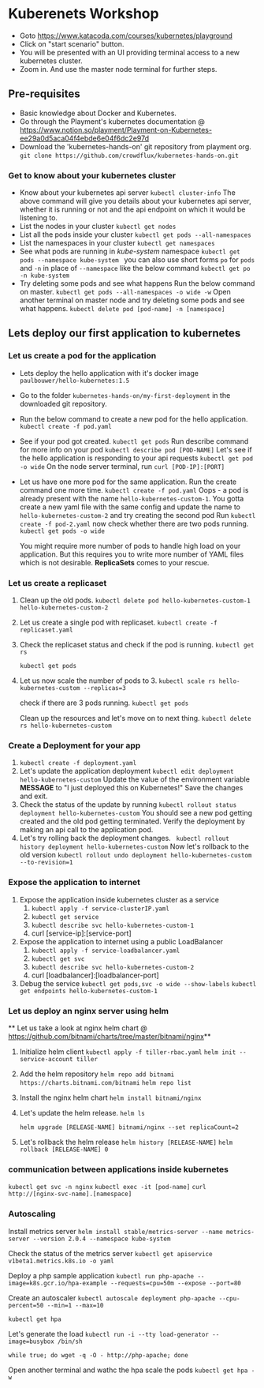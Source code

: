 # Kuberenets Workshop

- Goto https://www.katacoda.com/courses/kubernetes/playground
- Click on "start scenario" button.
- You will be presented with an UI providing terminal access to a new kubernetes cluster.
- Zoom in. And use the master node terminal for further steps.

## Pre-requisites
- Basic knowledge about Docker and Kubernetes.
- Go through the Playment's kubernetes documentation @ https://www.notion.so/playment/Playment-on-Kubernetes-ee29a0d5aca04f4ebde6e04f6dc2e97d
- Download the 'kubernetes-hands-on' git repository from playment org.
	`git clone https://github.com/crowdflux/kubernetes-hands-on.git`

### Get to know about your kubernetes cluster

- Know about your kubernetes api server
	`kubectl cluster-info`
	The above command will give you details about your kubernetes api server, whether it is running or not and the api endpoint on which it would be listening to.
- List the nodes in your cluster
	`kubectl get nodes`
- List all the pods inside your cluster
	`kubectl get pods --all-namespaces `
- List the namespaces in your cluster
	`kubectl get namespaces`
- See what pods are running in *kube-system* namespace
	`kubectl get pods --namespace kube-system `
	you can also use short forms `po` for `pods` and `-n` in place of `--namespace` like the below command
	`kubectl get po -n kube-system`
- Try deleting some pods and see what happens
	Run the below command on master.
	`kubectl get pods --all-namespaces -o wide -w`
	Open another terminal on master node and try deleting some pods and see what happens.
	`kubectl delete pod [pod-name] -n [namespace]`

## Lets deploy our first application to kubernetes

### Let us create a pod for the application
- Lets deploy the hello application with it's docker image  `paulbouwer/hello-kubernetes:1.5`
- Go to the folder `kubernetes-hands-on/my-first-deployment` in the downloaded git repository.
- Run the below command to create a new pod for the hello application.
	`kubectl create -f pod.yaml`
- See if your pod got created.
	`kubectl get pods`
	Run describe command for more info on your pod
	`kubectl describe pod [POD-NAME]`
	Let's see if the hello application is responding to your api requests
	`kubectl get pod -o wide`
	On the node server terminal, run `curl [POD-IP]:[PORT]`

- Let us have one more pod for the same application.
	 Run the create command one more time.
	 `kubectl create -f pod.yaml`
	 Oops - a pod is already present with the name `hello-kubernetes-custom-1`. 
	 You gotta create a new yaml file with the same config and update the name to `hello-kubernetes-custom-2` and try creating the second pod
	 Run `kubectl create -f pod-2.yaml`
	 now check whether there are two pods running. `kubectl get pods -o wide`
	 
	 You might require more number of pods to handle high load on your application. But this requires you to write more number of YAML files which is not desirable. **ReplicaSets** comes to your rescue.
 

### Let us create a replicaset

1. Clean up the old pods.
`kubectl delete pod hello-kubernetes-custom-1 hello-kubernetes-custom-2`
1. Let us create a single pod with replicaset.
	`kubectl create -f replicaset.yaml`
1. Check the replicaset status and check if the pod is running.
	`kubectl get rs`

	`kubectl get pods`
1. Let us now scale the number of pods to 3.
	`kubectl scale rs hello-kubernetes-custom --replicas=3`
	
	check if there are 3 pods running. `kubectl get pods`

	Clean up the resources and let's move on to next thing.
	`kubectl delete rs hello-kubernetes-custom`

### Create a Deployment for your app

1. `kubectl create -f deployment.yaml`
1. Let's update the application deployment
	`kubectl edit deployment hello-kubernetes-custom`
	Update the value of the environment variable **MESSAGE** to "I just deployed this on Kubernetes!"
	Save the changes and exit.
1. Check the status of the update by running `kubectl rollout status deployment hello-kubernetes-custom`
	You should see a new pod getting created and the old pod getting terminated.
	Verify the deployment by making an api call to the application pod.
1. Let's try rolling back the deployment changes.
	` kubectl rollout history deployment hello-kubernetes-custom`
	Now let's rollback to the old version
	`kubectl rollout undo deployment hello-kubernetes-custom --to-revision=1`

### Expose the application to internet

1. Expose the application inside kubernetes cluster as a service
	1. `kubectl apply -f service-clusterIP.yaml`
	1. `kubectl get service`
	1. `kubectl describe svc hello-kubernetes-custom-1`
	1. curl [service-ip]:[service-port]
1. Expose the application to internet using a public LoadBalancer
	1. `kubectl apply -f service-loadbalancer.yaml`
	1. `kubectl get svc`
	1. `kubectl describe svc hello-kubernetes-custom-2`
	1. curl [loadbalancer]:[loadbalancer-port]
1. Debug the service
	`kubectl get pods,svc -o wide --show-labels`
	`kubectl get endpoints hello-kubernetes-custom-1`

### Let us deploy an nginx server using helm

** Let us take a look at nginx helm chart @ https://github.com/bitnami/charts/tree/master/bitnami/nginx**

1. Initialize helm client
	`kubectl apply -f tiller-rbac.yaml`
	`helm init --service-account tiller`
2. Add the helm repository
	`helm repo add bitnami https://charts.bitnami.com/bitnami`
	`helm repo list`
3. Install the nginx helm chart
	`helm install bitnami/nginx`
4. Let's update the helm release.
	`helm ls`
	
	`helm upgrade [RELEASE-NAME] bitnami/nginx --set replicaCount=2`
5. Let's rollback the helm release
	`helm history [RELEASE-NAME]`
	`helm rollback [RELEASE-NAME] 0`


### communication between applications inside kubernetes
`kubectl get svc -n nginx`
`kubectl exec -it [pod-name]`
`curl http://[nginx-svc-name].[namespace]`

### Autoscaling

Install metrics server
`helm install stable/metrics-server --name metrics-server --version 2.0.4 --namespace kube-system`

Check the status of the metrics server
`kubectl get apiservice v1beta1.metrics.k8s.io -o yaml`

Deploy a php sample application
`kubectl run php-apache --image=k8s.gcr.io/hpa-example --requests=cpu=50m --expose --port=80`

Create an autoscaler
`kubectl autoscale deployment php-apache --cpu-percent=50 --min=1 --max=10`

`kubectl get hpa`

Let's generate the load
`kubectl run -i --tty load-generator --image=busybox /bin/sh`

`while true; do wget -q -O - http://php-apache; done`

Open another terminal and wathc the hpa scale the pods
`kubectl get hpa -w`
